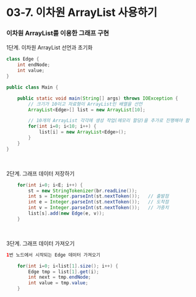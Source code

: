 # 03-7. 이차원 ArrayList 사용하기

### 이차원 ArrayList를 이용한 그래프 구현

1단계. 이차원 ArrayList 선언과 초기화

```java
class Edge {
	int endNode;
	int value;
}

public class Main {

	public static void main(String[] args) throws IOException {
		// 크기가 10이고 자료형이 ArrayList인 배열을 선언
		ArrayList<Edge>[] list = new ArrayList[10];

		// 10개의 ArrayList 각각에 생성 작업(메모리 할당)을 추가로 진행해야 함
		for(int i=0; i<10; i++) {
			list[i] = new ArrayList<Edge>();
		}
	}
}
```

<br />

2단계. 그래프 데이터 저장하기

```java
	for(int i=0; i<E; i++) {
		st = new StringTokenizer(br.readLine());
		int s = Integer.parseInt(st.nextToken());	// 출발점
		int e = Integer.parseInt(st.nextToken());	// 도착점
		int v = Integer.parseInt(st.nextToken());	// 가중치
		list[s].add(new Edge(e, v));
	}
```

<br />

3단계. 그래프 데이터 가져오기

```java
1번 노드에서 시작되는 Edge 데이터 가져오기

	for(int i=0; i<list[1].size(); i++) {
		Edge tmp = list[1].get(i);
		int next = tmp.endNode;
		int value = tmp.value;
	}
```
